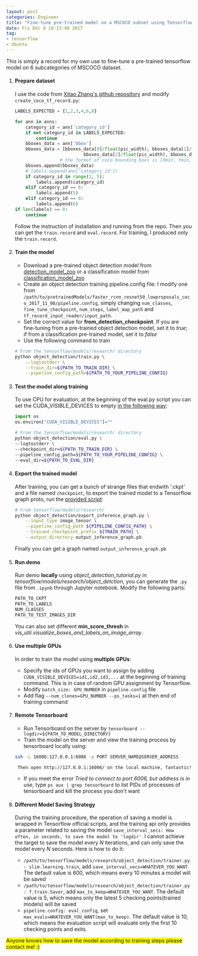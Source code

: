 ```yaml
---
layout: post
categories: Engineer
title: "Fine-tune pre-trained model on a MSCOCO subset using Tensorflow locally"
date: Fri Dec 8 10:13:48 2017
tag:
- tensorflow
- Ubuntu
---
```


This is simply a record for my own use to fine-tune a pre-trained tensorflow model on 6 subcategories of MSCOCO dataset.

1. #### Prepare dataset 

    I use the code from [Xitao Zhang's github repository][1] and modify `create_coco_tf_record.py`:

    ```python
    LABELS_EXPECTED = {1,2,3,4,6,8}

    for ann in anns:
        category_id = ann['category_id']
        if not category_id in LABELS_EXPECTED:
            continue
        bboxes_data = ann['bbox']
        bboxes_data = [bboxes_data[0]/float(pic_width), bboxes_data[1]/float(pic_height),\
                              bboxes_data[2]/float(pic_width), bboxes_data[3]/float(pic_height)]
                     # the format of coco bounding boxs is [Xmin, Ymin, width, height]
        bboxes.append(bboxes_data)
        # labels.append(ann['category_id'])
        if category_id in range(1, 5):
            labels.append(category_id)
        elif category_id == 6:
            labels.append(5)
        elif category_id == 8:
            labels.append(6)
    if len(labels) == 0:
        continue
    ```

    Follow the instruction of installation and running from the repo. Then you can get the `train.record` and `eval.record`. For training, I produced only the `train.record`.

2. #### Train the model

    - Download a pre-trained object detection model from [detection_model_zoo][2] or a classification model from [classification_model_zoo][4]
    - Create an object detection training pipeline.config file: I modify one from `/path/to/pretrainedModels/faster_rcnn_resnet50_lowproposals_coco_2017_11_08/pipeline.config`, simply changing `num_classes`, `fine_tune_checkpoint`, `num_steps`, `label_map_path` and `tf_record_input_reader/input_path`.
    - Set the correct value for **from_detection_checkpoint**. If you are fine-tuning from a pre-trained object detection model, set it to *true*; if from a classification pre-trained model, set it to *false*
    - Use the following command to train

    ```sh
    # From the tensorflow/models/research/ directory
    python object_detection/train.py \
        --logtostderr \
        --train_dir=${PATH_TO_TRAIN_DIR} \
        --pipeline_config_path=${PATH_TO_YOUR_PIPELINE_CONFIG}
    ```

3. #### Test the model along training

    To use CPU for evaluation, at the beginning of the eval.py script you can set the CUDA_VISIBLE_DEVICES to empty [in the following way](https://github.com/tensorflow/models/issues/2225):

    ```python
    import os
    os.environ["CUDA_VISIBLE_DEVICES"]=""
    ```

    ```sh
    # From the tensorflow/models/research/ directory
    python object_detection/eval.py \
    --logtostderr \
    --checkpoint_dir=${PATH_TO_TRAIN_DIR} \
    --pipeline_config_path=${PATH_TO_YOUR_PIPELINE_CONFIG} \
    --eval_dir=${PATH_TO_EVAL_DIR}
    ```

4. #### Export the trained model

    After training, you can get a bunch of strange files that endwith '.ckpt' and a file named `checkpoint`, to export the trained model to a Tensorflow graph proto, run the [provided script][3]:

    ```sh
    # From tensorflow/models/research/
    python object_detection/export_inference_graph.py \
        --input_type image_tensor \
        --pipeline_config_path ${PIPELINE_CONFIG_PATH} \
        --trained_checkpoint_prefix ${TRAIN_PATH} \
        --output_directory output_inference_graph.pb
    ```

    Finally you can get a graph named `output_inference_graph.pb`

5. #### Run demo 

    Run demo **locally** using *object_detection_tutorial.py* in *tensorflow/models/research/object_detction*, you can generate the `.py` file from `.ipynb` through Jupyter notebook. Modify the following parts:

    ```sh
    PATH_TO_CKPT
    PATH_TO_LABELS
    NUM_CLASSES
    PATH_TO_TEST_IMAGES_DIR
    ```

    You can also set different **min_score_thresh** in *vis_util.visualize_boxes_and_labels_on_image_array*.

6. #### Use multiple GPUs

    In order to train the model using **multiple GPUs**:
    - Specify the ids of GPUs you want to assign by adding `CUDA_VISIBLE_DEVICES=id1,id2,id3,...` at the beginning of training command. This is in case of random GPU assignment by Tensorflow.
    - Modify `batch_size: GPU_NUMBER` in `pipeline.config` file
    - Add flag `--num_clones=GPU_NUMBER --ps_tasks=1` at then end of training command
7. #### Remote Tensorboard
    
    - Run Tensorboard on the server by `tensorboard --logdir=${PATH_TO_MODEL_DIRECTORY}`
    - Train the model on the server and view the training process by tensorboard locally using:
    ```sh
    ssh -L 16006:127.0.0.1:6006 -p PORT SERVER_NAME@SERVER_ADDRESS
    ```
        Then open http://127.0.0.1:16006/ on the local machine, fantastic!
    - If you meet the error *Tried to connect to port 6006, but address is in use*, type `ps aux | grep tensorboard` to list PIDs of processes of tensorboard and kill the process you don't want

8. #### Different Model Saving Strategy
    
    During the training procedure, the operation of saving a model is wrapped in Tensorflow official scripts, and the training api only provides a parameter related to saving the model `save_interval_secs: How often, in seconds, to save the model to 'logdir'`. I cannot achieve the target to save the model every *N* iterations, and can only save the model every *N* seconds. Here is how to do it:

    - `/path/to/tensorflow/models/research/object_detection/trainer.py: slim.learning.train`, add `save_interval_secs=WHATEVER_YOU_WANT`. The default value is 600, which means every 10 minutes a model will be saved
    - `/path/to/tensorflow/models/research/object_detection/trainer.py: f.train.Saver`, add `max_to_keep=WHATEVER_YOU_WANT`. The default value is 5, which means only the latest 5 checking points(trained models) will be saved
    - `pipeline.config: eval_config`, set `max_evals=WHATEVER_YOU_WANT(max_to_keep)`. The default value is 10, which means the evaluation script will evaluate only the first 10 checking points and exits.


<span style="background-color: yellow">Anyone knows how to save the model according to training steps please contact me! :)</span>


[1]: https://github.com/offbye/tensorflow_object_detection_create_coco_tfrecord/
[2]: https://github.com/tensorflow/models/blob/master/research/object_detection/g3doc/detection_model_zoo.md
[3]: https://github.com/tensorflow/models/blob/master/research/object_detection/g3doc/exporting_models.md
[4]: https://github.com/tensorflow/models/tree/master/research/slim